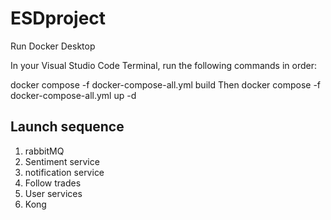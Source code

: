 # ESDproject

Run Docker Desktop

In your Visual Studio Code Terminal, run the following commands in order:

docker compose -f docker-compose-all.yml build
Then
docker compose -f docker-compose-all.yml up -d


## Launch sequence
1. rabbitMQ
2. Sentiment service
3. notification service 
4. Follow trades
5. User services
6. Kong
